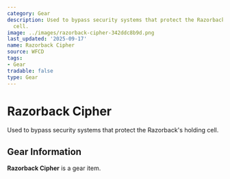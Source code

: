 ```yaml
---
category: Gear
description: Used to bypass security systems that protect the Razorback's holding
  cell.
image: ../images/razorback-cipher-342ddc8b9d.png
last_updated: '2025-09-17'
name: Razorback Cipher
source: WFCD
tags:
- Gear
tradable: false
type: Gear
---
```


# Razorback Cipher

Used to bypass security systems that protect the Razorback's holding cell.

## Gear Information

**Razorback Cipher** is a gear item.

